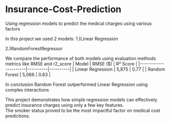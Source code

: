 # Insurance-Cost-Prediction
Using regression models to predict the medical charges using various factors

In this project we used 2 models:
1.)Linear Regression

2.)RandomForestRegressor

We compare the performance of both models using evaluation methods metrics like RMSE and r2_score
| Model                | RMSE ($) | R² Score |
|----------------------|----------|----------|
| Linear Regression    | 5,875    | 0.77     |
| Random Forest        | 5,066    | 0.83     |

In conclusion Random Forest outperformed Linear Regression using complex interactions

This project demonstrates how simple regression models can effectively predict insurance charges using only a few key features.  
The smoker status proved to be the most impactful factor on medical cost predictions.
